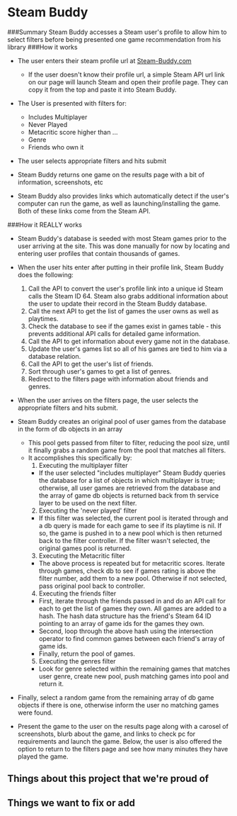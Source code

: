 Steam Buddy
===========
###Summary
Steam Buddy accesses a Steam user's profile to allow him to select filters before being presented one game recommendation from his library
###How it works
* The user enters their steam profile url at [Steam-Buddy.com](steam-buddy.com)
  * If the user doesn't know their profile url, a simple Steam API url link on our page will launch Steam and open their profile page. They can copy it from the top and paste it into Steam Buddy. 
  
* The User is presented with filters for:
  * Includes Multiplayer
  * Never Played
  * Metacritic score higher than ...
  * Genre 
  * Friends who own it

* The user selects appropriate filters and hits submit

* Steam Buddy returns one game on the results page with a bit of information, screenshots, etc

* Steam Buddy also provides links which automatically detect if the user's computer can run the game, as well as launching/installing the game. Both of these links come from the Steam API.

###How it REALLY works

* Steam Buddy's database is seeded with most Steam games prior to the user arriving at the site. This was done manually for now by locating and entering user profiles that contain thousands of games. 

* When the user hits enter after putting in their profile link, Steam Buddy does the following:
  1. Call the API to convert the user's profile link into a unique id Steam calls the Steam ID 64. Steam also grabs additional information about the user to update their record in the Steam Buddy database. 
  2. Call the next API to get the list of games the user owns as well as playtimes.
  3. Check the database to see if the games exist in games table - this prevents additional API calls for detailed game information. 
  4. Call the API to get information about every game not in the database.
  5. Update the user's games list so all of his games are tied to him via a database relation.
  6. Call the API to get the user's list of friends.
  7. Sort through user's games to get a list of genres.
  8. Redirect to the filters page with information about friends and genres.

* When the user arrives on the filters page, the user selects the appropriate filters and hits submit.
* Steam Buddy creates an original pool of user games from the database in the form of db objects in an array
  * This pool gets passed from filter to filter, reducing the pool size, until it finally grabs a random game from the pool that matches all filters. 
  * It accomplishes this specifically by: 
     1. Executing the multiplayer filter
       * If the user selected "includes multiplayer" Steam Buddy queries the database for a list of objects in which multiplayer is true; otherwise, all user games are retrieved from the database and the array of game db objects is returned back from th service layer to be used on the next filter.
     2. Executing the 'never played' filter
       * If this filter was selected, the current pool is iterated through and a db query is made for each game to see if its playtime is nil. If so, the game is pushed in to a new pool which is then returned back to the filter controller. If the filter wasn't selected, the original games pool is returned. 
     3. Executing the Metacritic filter
       * The above process is repeated but for metacritic scores. Iterate through games, check db to see if games rating is above the filter number, add them to a new pool. Otherwise if not selected, pass original pool back to controller.
     4. Executing the friends filter
       * First, iterate through the friends passed in and do an API call for each to get the list of games they own. All games are added to a hash. The hash data structure has the friend's Steam 64 ID pointing to an array of game ids for the games they own. 
       * Second, loop through the above hash using the intersection operator to find common games between each friend's array of game ids.
       * Finally, return the pool of games.
     5. Executing the genres filter
       * Look for genre selected within the remaining games that matches user genre, create new pool, push matching games into pool and return it. 
       
* Finally, select a random game from the remaining array of db game objects if there is one, otherwise inform the user no matching games were found. 
* Present the game to the user on the results page along with a carosel of screenshots, blurb about the game, and links to check pc for requirements and launch the game. Below, the user is also offered the option to return to the filters page and see how many minutes they have played the game. 
       
## Things about this project that we're proud of

## Things we want to fix or add
